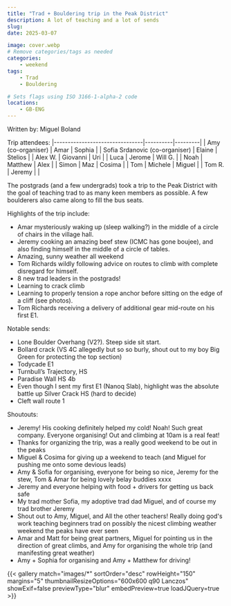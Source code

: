 ```yaml
---
title: "Trad + Bouldering trip in the Peak District"
description: A lot of teaching and a lot of sends
slug: 
date: 2025-03-07

image: cover.webp
# Remove categories/tags as needed
categories:
    - weekend
tags:
    - Trad
    - Bouldering

# Sets flags using ISO 3166-1-alpha-2 code
locations:
    - GB-ENG
---
```


Written by: Miguel Boland

Trip attendees:
|--------------------------------|----------|---------|
| Amy (co-organiser)             | Amar     | Sophia  |
| Sofia Srdanovic (co-organiser) | Elaine   | Stelios |
| Alex W.                        | Giovanni | Uri     |
| Luca                           | Jerome   | Will G. |
| Noah                           | Matthew  | Alex    |
| Simon                          | Maz      | Cosima  |
| Tom                            | Michele  | Miguel  |
| Tom R.                         | Jeremy   |         |

<!-- Trip report text here: -->
The postgrads (and a few undergrads) took a trip to the Peak District with the goal of teaching trad to as many keen members as possible. A few boulderers also came along to fill the bus seats.


Highlights of the trip include:
- Amar mysteriously waking up (sleep walking?) in the middle of a circle of chairs in the village hall.
- Jeremy cooking an amazing beef stew (ICMC has gone boujee), and also finding himself in the middle of a circle of tables.
- Amazing, sunny weather all weekend
- Tom Richards wildly following advice on routes to climb with complete disregard for himself.
- 8 new trad leaders in the postgrads!
- Learning to crack climb
- Learning to properly tension a rope anchor before sitting on the edge of a cliff (see photos).
- Tom Richards receiving a delivery of additional gear mid-route on his first E1.

Notable sends:
- Lone Boulder Overhang (V2?). Steep side sit start.
- Bollard crack (VS 4C allegedly but so so burly, shout out to my boy Big Green for protecting the top section)
- Todycade E1
- Turnbull’s Trajectory, HS
- Paradise Wall HS 4b
- Even though I sent my first E1 (Nanoq Slab), highlight was the absolute battle up Silver Crack HS (hard to decide) 
- Cleft wall route 1

Shoutouts:
- Jeremy! His cooking definitely helped my cold! Noah! Such great company. Everyone organising! Out and climbing at 10am is a real feat!
- Thanks for organizing the trip, was a really good weekend to be out in the peaks 
- Miguel & Cosima for giving up a weekend to teach (and Miguel for pushing me onto some devious leads)
- Amy & Sofia for organising, everyone for being so nice, Jeremy for the stew, Tom & Amar for being lovely belay buddies xxxx
- Jeremy and everyone helping with food + drivers for getting us back safe
- My trad mother Sofia, my adoptive trad dad Miguel, and of course my trad brother Jeremy
- Shout out to Amy, Miguel, and All the other teachers! Really doing god's work teaching beginners trad on possibly the nicest climbing weather weekend the peaks have ever seen 
- Amar and Matt for being great partners, Miguel for pointing us in the direction of great climbs, and Amy for organising the whole trip (and manifesting great weather) 
- Amy + Sophia for organising and Amy + Matthew for driving!

<!-- Photo gallery -->
<!-- Put images in a folder called "images" next to this file -->
{{< gallery match="images/*" sortOrder="desc" rowHeight="150" margins="5" thumbnailResizeOptions="600x600 q90 Lanczos" showExif=false previewType="blur" embedPreview=true loadJQuery=true >}}

<!-- Example youtube video -->
<!-- {{< youtube id="S4OAiZtbL-o" caption="Miguel on A.M.S. Arete">}} -->
